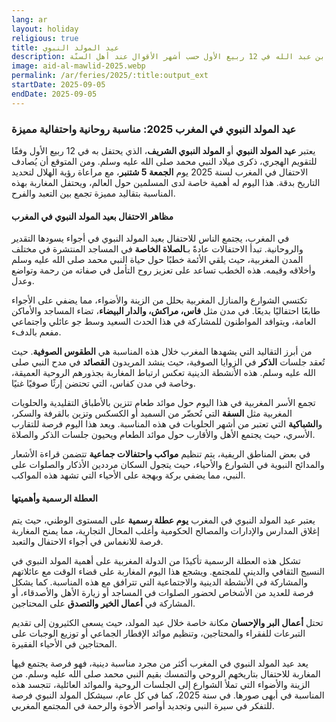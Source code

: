 ```yaml
---
lang: ar
layout: holiday
religious: true
title: عيد المولد النبوي 
description: المولد النبوي أو مولد الرسول ﷺ هو ذكرى سنوية في يوم مولد النبي محمد بن عبد الله في 12 ربيع الأول حسب أشهر الأقوال عند أهل السنّة.
image: aid-al-mawlid-2025.webp
permalink: /ar/feries/2025/:title:output_ext
startDate: 2025-09-05
endDate: 2025-09-05
---
```

### عيد المولد النبوي في المغرب 2025: مناسبة روحانية واحتفالية مميزة

يعتبر **عيد المولد النبوي** أو **المولد النبوي الشريف**، الذي يحتفل به في 12 ربيع الأول وفقًا للتقويم الهجري، ذكرى ميلاد النبي محمد صلى الله عليه وسلم. ومن المتوقع أن يُصادف الاحتفال في المغرب لسنة 2025 يوم **الجمعة 5 شتنبر**، مع مراعاة رؤية الهلال لتحديد التاريخ بدقة. هذا اليوم له أهمية خاصة لدى المسلمين حول العالم، ويحتفل المغاربة بهذه المناسبة بتقاليد مميزة تجمع بين التعبد والفرح.

#### مظاهر الاحتفال بعيد المولد النبوي في المغرب

في المغرب، يجتمع الناس للاحتفال بعيد المولد النبوي في أجواء يسودها التقدير والروحانية. تبدأ الاحتفالات عادةً بـ**الصلاة الخاصة** في المساجد المنتشرة في مختلف المدن المغربية، حيث يلقي الأئمة خطبًا حول حياة النبي محمد صلى الله عليه وسلم وأخلاقه وقيمه. هذه الخطب تساعد على تعزيز روح التأمل في صفاته من رحمة وتواضع وعدل.

تكتسي الشوارع والمنازل المغربية بحلل من الزينة والأضواء، مما يضفي على الأجواء طابعًا احتفاليًا بديعًا. في مدن مثل **فاس، مراكش، والدار البيضاء**، تضاء المساجد والأماكن العامة، ويتوافد المواطنون للمشاركة في هذا الحدث السعيد وسط جو عائلي واجتماعي مفعم بالدفء.

من أبرز التقاليد التي يشهدها المغرب خلال هذه المناسبة هي **الطقوس الصوفية**. حيث تُعقد جلسات **الذكر** في الزوايا الصوفية، حيث ينشد المريدون **القصائد** في مدح النبي صلى الله عليه وسلم. هذه الأنشطة الدينية تعكس ارتباط المغاربة بجذورهم الروحية العميقة، وخاصة في مدن كفاس، التي تحتضن إرثًا صوفيًا غنيًا.

تجمع الأسر المغربية في هذا اليوم حول موائد طعام تتزين بالأطباق التقليدية والحلويات المغربية مثل **السفة** التي تُحضّر من السميد أو الكسكس وتزين بالقرفة والسكر، و**الشباكية** التي تعتبر من أشهر الحلويات في هذه المناسبة. ويعد هذا اليوم فرصة للتقارب الأسري، حيث يجتمع الأهل والأقارب حول موائد الطعام ويحيون جلسات الذكر والصلاة.

في بعض المناطق الريفية، يتم تنظيم **مواكب واحتفالات جماعية** تتضمن قراءة الأشعار والمدائح النبوية في الشوارع والأحياء، حيث يتجول السكان مرددين الأذكار والصلوات على النبي، مما يضفي بركة وبهجة على الأحياء التي تشهد هذه المواكب.

#### العطلة الرسمية وأهميتها

يعتبر عيد المولد النبوي في المغرب **يوم عطلة رسمية** على المستوى الوطني، حيث يتم إغلاق المدارس والإدارات والمصالح الحكومية وأغلب المحال التجارية، مما يمنح المغاربة فرصة للانغماس في أجواء الاحتفال والتعبد.

تشكل هذه العطلة الرسمية تأكيدًا من الدولة المغربية على أهمية المولد النبوي في النسيج الثقافي والديني للمجتمع. ويشجع هذا اليوم المغاربة على قضاء الوقت مع عائلاتهم والمشاركة في الأنشطة الدينية والاجتماعية التي تترافق مع هذه المناسبة. كما يشكل فرصة للعديد من الأشخاص لحضور الصلوات في المساجد أو زيارة الأهل والأصدقاء، أو المشاركة في **أعمال الخير والتصدق** على المحتاجين.

تحتل **أعمال البر والإحسان** مكانة خاصة خلال عيد المولد، حيث يسعى الكثيرون إلى تقديم التبرعات للفقراء والمحتاجين، وتنظيم موائد الإفطار الجماعي أو توزيع الوجبات على المحتاجين في الأحياء الفقيرة.

يعد عيد المولد النبوي في المغرب أكثر من مجرد مناسبة دينية، فهو فرصة يجتمع فيها المغاربة للاحتفال بتاريخهم الروحي والتمسك بقيم النبي محمد صلى الله عليه وسلم. من الزينة والأضواء التي تملأ الشوارع إلى الجلسات الروحية والموائد العائلية، تتجسد هذه المناسبة في أبهى صورها. في سنة 2025، كما في كل عام، سيشكل المولد النبوي فرصة للتفكر في سيرة النبي وتجديد أواصر الأخوة والرحمة في المجتمع المغربي.